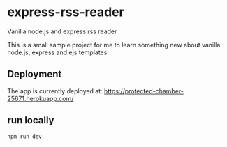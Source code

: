 # express-rss-reader
Vanilla node.js and express rss reader

This is a small sample project for me to learn something new about vanilla node.js, express and ejs templates.

## Deployment
The app is currently deployed at: https://protected-chamber-25671.herokuapp.com/

## run locally
`npm run dev`
